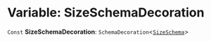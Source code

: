 # Variable: SizeSchemaDecoration

`Const` **SizeSchemaDecoration**: `SchemaDecoration`<[`SizeSchema`](/en/auto-docs/playground-react/interfaces/SizeSchema-1.md)>
